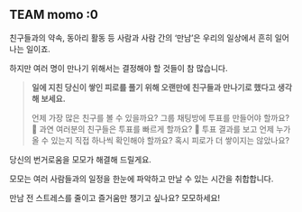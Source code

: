 ## TEAM momo :0


친구들과의 약속, 동아리 활동 등 사람과 사람 간의 ‘만남’은 우리의 일상에서 흔히 일어나는 일이죠.

하지만 여러 명이 만나기 위해서는 결정해야 할 것들이 참 많습니다.

> **일에 지친 당신이 쌓인 피로를 풀기 위해 오랜만에 친구들과 만나기로 했다고 생각해 보세요.**
>
> 언제 가장 많은 친구를 볼 수 있을까요? 그룹 채팅방에 투표를 만들어야 할까요? 🤔
> 과연 여러분의 친구들은 투표를 빠르게 할까요? 🤬
> 투표 결과를 보고 언제 누가 올 수 있는지 직접 하나씩 확인해야 할까요?
> 혹시 피로가 더 쌓이지는 않았나요?

당신의 번거로움을 모모가 해결해 드릴게요.

모모는 여러 사람들과의 일정을 한눈에 파악하고 만날 수 있는 시간을 취합합니다.

만남 전 스트레스를 줄이고 즐거움만 챙기고 싶나요? 모모하세요!
